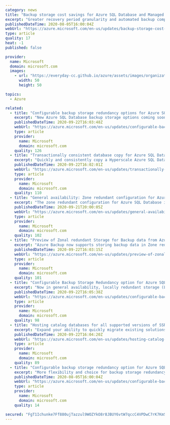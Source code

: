 ```yaml
---
category: news
title: "Backup storage cost savings for Azure SQL Database and Managed Instance"
excerpt: "Greater recovery period granularity and automated backup compression now available, helping to optimize your backup storage costs."
publishedDateTime: 2020-08-05T16:00:04Z
webUrl: "https://azure.microsoft.com/en-us/updates/backup-storage-cost-savings-for-azure-sql-database-and-managed-instance/"
type: article
quality: 17
heat: -1
published: false

provider:
  name: Microsoft
  domain: microsoft.com
  images:
    - url: "https://everyday-cc.github.io/azure/assets/images/organizations/microsoft.com-50x50.jpg"
      width: 50
      height: 50

topics:
  - Azure

related:
  - title: "Configurable backup storage redundancy options for Azure SQL Database coming soon"
    excerpt: "New Azure SQL Database backup storage options coming soon, including local and zone-redundant storage.  "
    publishedDateTime: 2020-09-22T16:03:48Z
    webUrl: "https://azure.microsoft.com/en-us/updates/configurable-backup-storage-redundancy-options-for-azure-sql-database-coming-soon/"
    type: article
    provider:
      name: Microsoft
      domain: microsoft.com
    quality: 126
  - title: "Transactionally consistent database copy for Azure SQL Database Hyperscale tier"
    excerpt: "Quickly and consistently copy a Hyperscale Azure SQL Database to make development and testing easier."
    publishedDateTime: 2020-09-22T16:02:01Z
    webUrl: "https://azure.microsoft.com/en-us/updates/transactionally-consistent-database-copy-for-azure-sql-database-hyperscale-tier/"
    type: article
    provider:
      name: Microsoft
      domain: microsoft.com
    quality: 110
  - title: "General availability: Zone redundant configuration for Azure SQL Database in additional regions"
    excerpt: "The zone redundant configuration for Azure SQL Database is now generally available in these additional regions: Canada Central, West US 2, and North Europe."
    publishedDateTime: 2020-09-21T20:00:05Z
    webUrl: "https://azure.microsoft.com/en-us/updates/general-availability-zone-redundant-configuration-for-azure-sql-database-in-additional-regions/"
    type: article
    provider:
      name: Microsoft
      domain: microsoft.com
    quality: 102
  - title: "Preview of Zonal redundant Storage for Backup data from Azure Backup"
    excerpt: "Azure Backup now supports storing backup data in Zone redundant storages (ZRS). Customers can leverage this capability to improve the resiliency of their backup data against data center outages. "
    publishedDateTime: 2020-09-22T16:03:15Z
    webUrl: "https://azure.microsoft.com/en-us/updates/preview-of-zonal-redundant-storage-for-backup-data-from-azure-backup/"
    type: article
    provider:
      name: Microsoft
      domain: microsoft.com
    quality: 101
  - title: "Configurable Backup Storage Redundancy option for Azure SQL Managed Instance "
    excerpt: "Now in general availability, locally redundant storage (LRS) and zone-redundant storage (ZRS) options have been added to backup storage redundancy, providing more flexibility and choice. "
    publishedDateTime: 2020-09-22T16:05:38Z
    webUrl: "https://azure.microsoft.com/en-us/updates/configurable-backup-storage-redundancy-option-for-azure-sql-managed-instance-2/"
    type: article
    provider:
      name: Microsoft
      domain: microsoft.com
    quality: 98
  - title: "Hosting catalog databases for all supported versions of SSRS in Azure SQL Managed Instance"
    excerpt: "Expand your ability to quickly migrate existing solutions to Azure SQL Managed Instance with new catalog database hosting capabilities. "
    publishedDateTime: 2020-09-22T16:04:20Z
    webUrl: "https://azure.microsoft.com/en-us/updates/hosting-catalog-databases-for-all-supported-versions-of-ssrs-in-azure-sql-managed-instance/"
    type: article
    provider:
      name: Microsoft
      domain: microsoft.com
    quality: 89
  - title: "Configurable backup storage redundancy option for Azure SQL Managed Instance"
    excerpt: "More flexibility and choice for backup storage redundancy with the addition of LRS and ZRS storage options."
    publishedDateTime: 2020-08-05T16:00:04Z
    webUrl: "https://azure.microsoft.com/en-us/updates/configurable-backup-storage-redundancy-option-for-azure-sql-managed-instance/"
    type: article
    provider:
      name: Microsoft
      domain: microsoft.com
    quality: 14

secured: "FgT1Ichunke7Ff880ujTazzul9WOZYkO8r8JBUY6vtW7qccC4VPDwC7rK7KmSRCUbKt7DaBSd7GQyoxMfMX7xk4iAtp4vWvhOmUrlh+i0tjvVk5lAVqXSLI6LC0AKzTEIY17uVA1ZvzvZeVC8MGRnkGCDhoNK9P7cXakByOUod1BlaMr4ctQNeJXU9ztgHvlSV/MVDJY2goqean6YlvDDPh7ygBXr8FoMAhAE3e+Gw+VfkIpG5g0rD7Wov6Wz8fTmlGCmj5YKxFYwt7CA8pNti6Hv8wD9/53LhlvT5B1IA7wnxJeNpVrjXtumfj/hWu9Gl3WcMCVh5xhaPY/TyL68Q==;7ki+WYKtFdZgEgEQ6txmQA=="
---
```


